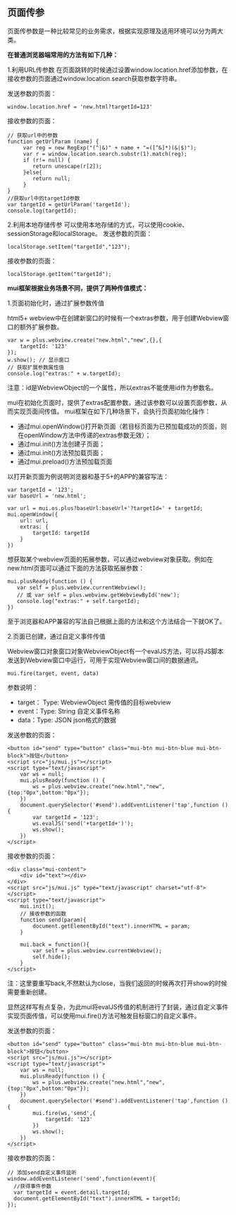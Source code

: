 ## 页面传参

页面传参数是一种比较常见的业务需求，根据实现原理及适用环境可以分为两大类。

**在普通浏览器端常用的方法有如下几种：**

1.利用URL传参数
在页面跳转的时候通过设置window.location.href添加参数，在接收参数的页面通过window.location.search获取参数字符串。

发送参数的页面：
```
window.location.href = 'new.html?targetId=123'
```
接收参数的页面：
```
// 获取url中的参数
function getUrlParam (name) {
     var reg = new RegExp("(^|&)" + name + "=([^&]*)(&|$)");
     var r = window.location.search.substr(1).match(reg);
     if (r!= null) {
     	return unescape(r[2]);
     }else{
     	return null;
     }
}    
//获取url中的targetId参数
var targetId = getUrlParam('targetId');
console.log(targetId);
```

2.利用本地存储传参
可以使用本地存储的方式，可以使用cookie、sessionStorage和localStorage。
发送参数的页面：
```
localStorage.setItem("targetId","123");
```
接收参数的页面：
```
localStorage.getItem("targetId");
```

**mui框架根据业务场景不同，提供了两种传值模式：**

1.页面初始化时，通过扩展参数传值

html5+ webview中在创建新窗口的时候有一个extras参数，用于创建Webview窗口的额外扩展参数。
```
var w = plus.webview.create("new.html","new",{},{
	targetId: '123'
});
w.show(); // 显示窗口
// 获取扩展参数属性值
console.log("extras:" + w.targetId);
```
注意：id是WebviewObject的一个属性，所以extras不能使用id作为参数名。

mui在初始化页面时，提供了extras配置参数，通过该参数可以设置页面参数，从而实现页面间传值。
mui框架在如下几种场景下，会执行页面初始化操作：
- 通过mui.openWindow()打开新页面（若目标页面为已预加载成功的页面，则在openWindow方法中传递的extras参数无效）；
- 通过mui.init()方法创建子页面；
- 通过mui.init()方法预加载页面；
- 通过mui.preload()方法预加载页面

以打开新页面为例说明浏览器和基于5+的APP的兼容写法：
```
var targetId = '123';
var baseUrl = 'new.html';

var url = mui.os.plus?baseUrl:baseUrl+'?targetId=' + targetId;	
mui.openWindow({
    url: url,
    extras: {
    	targetId: targetId
    }
})
```

想获取某个webview页面的拓展参数，可以通过webview对象获取。例如在new.html页面可以通过下面的方法获取拓展参数：
```
mui.plusReady(function () {
   var self = plus.webview.currentWebview();
   // 或 var self = plus.webview.getWebviewById('new');
   console.log("extras:" + self.targetId);
})
```
至于浏览器和APP兼容的写法自己根据上面的方法和这个方法结合一下就OK了。

2.页面已创建，通过自定义事件传值

Webview窗口对象窗口对象WebviewObject有一个evalJS方法，可以将JS脚本发送到Webview窗口中运行，可用于实现Webview窗口间的数据通讯。
```
mui.fire(target, event, data)
```
参数说明：
- target： Type: WebviewObject 需传值的目标webview
- event：Type: String 自定义事件名称
- data：Type: JSON json格式的数据

发送参数的页面：
```
<button id="send" type="button" class="mui-btn mui-btn-blue mui-btn-block">按钮</button>
<script src="js/mui.js"></script>
<script type="text/javascript">
	var ws = null;
	mui.plusReady(function () {
	    ws = plus.webview.create("new.html","new",{top:"0px",bottom:"0px"});
	})
	document.querySelector('#send').addEventListener('tap',function () {
		var targetId = '123';
	    ws.evalJS('send('+targetId+')');
		ws.show();
	})
</script>
```

接收参数的页面：
```
<div class="mui-content">
    <div id="text"></div>
</div>
<script src="js/mui.js" type="text/javascript" charset="utf-8"></script>
<script type="text/javascript">
	mui.init();
	// 接收参数的函数
	function send(param){
		document.getElementById("text").innerHTML = param;
	} 
	
	mui.back = function(){
		var self = plus.webview.currentWebview();
		self.hide();
	}
</script>
```
注：这里要重写back,不然默认为close，当我们返回的时候再次打开show的时候需要重新创建。

显然这样写有点复杂，为此mui将evalJS传值的机制进行了封装，通过自定义事件实现页面传值，可以使用mui.fire()方法可触发目标窗口的自定义事件。

发送参数的页面：
```
<button id="send" type="button" class="mui-btn mui-btn-blue mui-btn-block">按钮</button>
<script src="js/mui.js"></script>
<script type="text/javascript">
	var ws = null;
	mui.plusReady(function () {
	    ws = plus.webview.create("new.html","new",{top:"0px",bottom:"0px"});
	})
	document.querySelector('#send').addEventListener('tap',function () {
	    mui.fire(ws,'send',{
	    	targetId: '123'
	    })
		ws.show();
	})
</script>
```
接收参数的页面：
```
// 添加send自定义事件监听
window.addEventListener('send',function(event){
  //获得事件参数
  var targetId = event.detail.targetId;
  document.getElementById("text").innerHTML = targetId;
});
```